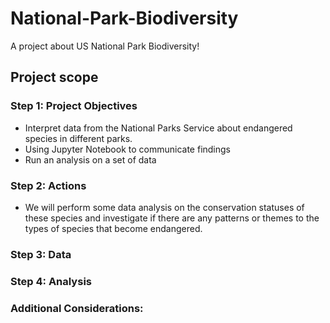 # National-Park-Biodiversity
A project about US National Park Biodiversity!

## Project scope
### Step 1: Project Objectives
* Interpret data from the National Parks Service about endangered species in different parks.
* Using Jupyter Notebook to communicate findings
* Run an analysis on a set of data

### Step 2: Actions
* We will perform some data analysis on the conservation statuses of these species and investigate if there are any patterns or themes to the types of species that become endangered.
  
### Step 3: Data

### Step 4: Analysis

### Additional Considerations: 

